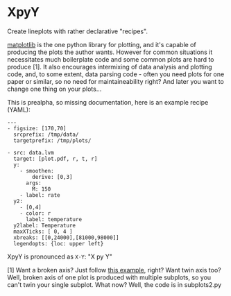 XpyY
===

Create lineplots with rather declarative "recipes".

[matplotlib](http://matplotlib.org/) is the one python library for plotting, and it's capable of producing the plots the author wants. However for common situations it necessitates much boilerplate code and some common plots are hard to produce [1]. It also encourages intermixing of data analysis and plotting code, and, to some extent, data parsing code - often you need plots for one paper or similar, so no need for maintaineability right? And later you want to change one thing on your plots...

This is prealpha, so missing documentation, here is an example recipe (YAML):
```
---
- figsize: [170,70]
  srcprefix: /tmp/data/
  targetprefix: /tmp/plots/

- src: data.lvm
  target: [plot.pdf, r, t, r]
  y:
    - smoothen:
        derive: [0,3]
      args:
        M: 150
    - label: rate
  y2:
    - [0,4]
    - color: r
      label: temperature
  y2label: Temperature
  maxXTicks: [ 0, 4 ]
  xbreaks: [[0,24000],[81000,98000]]
  legendopts: {loc: upper left}
```

XpyY is pronounced as  ```X⋅Y```: "X py Y"

[1] Want a broken axis? Just follow [this example](http://matplotlib.org/examples/pylab_examples/broken_axis.html), right? Want twin axis too? Well, broken axis of one plot is produced with multiple subplots, so you can't twin your single subplot. What now? Well, the code is in subplots2.py
